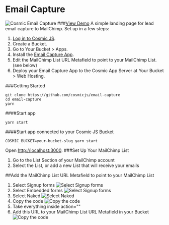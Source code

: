 # Email Capture
![Cosmic Email Capture](https://cosmicjs.com/uploads/d41050d0-d140-11e6-8fbd-bf2ca03de273-email-capture.jpg?w=1200)
###[View Demo](https://cosmicjs.com/apps/email-capture/demo)
A simple landing page for lead email capture to MailChimp.  Set up in a few steps:

1. [Log in to Cosmic JS](https://cosmicjs.com).
2. Create a Bucket.
3. Go to Your Bucket > Apps.
4. Install the [Email Capture App](https://cosmicjs.com/apps/email-capture).
5. Edit the MailChimp List URL Metafield to point to your MailChimp List. (see below)
6. Deploy your Email Capture App to the Cosmic App Server at Your Bucket > Web Hosting.

###Getting Started
```
git clone https://github.com/cosmicjs/email-capture
cd email-capture
yarn
```
####Start app
```
yarn start
```
####Start app connected to your Cosmic JS Bucket
```
COSMIC_BUCKET=your-bucket-slug yarn start
```
Open [http://localhost:3000](http://localhost:3000).
###Set Up Your MailChimp List
1. Go to the List Section of your MailChimp account
2. Select the List, or add a new List that will receive your emails

##Add the MailChimp List URL Metafield to point to your MailChimp List
1. Select Signup forms
![Select Signup forms](https://cosmicjs.com/uploads/89981130-d142-11e6-8fbd-bf2ca03de273-mc-1.png?w=1200)
2. Select Embedded forms
![Select Signup forms](https://cosmicjs.com/uploads/89b38870-d142-11e6-8fbd-bf2ca03de273-mc-2.png?w=1200)
3. Select Naked
![Select Naked](https://cosmicjs.com/uploads/89a111e0-d142-11e6-8fbd-bf2ca03de273-mc-3.png?w=1200)
4. Copy the code
![Copy the code](https://cosmicjs.com/uploads/89c89710-d142-11e6-8fbd-bf2ca03de273-mc-4.png?w=1200)
5. Take everything inside action=""
6. Add this URL to your MailChimp List URL Metafield in your Bucket
![Copy the code](https://cosmicjs.com/uploads/2064cdb0-d143-11e6-8fbd-bf2ca03de273-mc-5.png?w=1200)